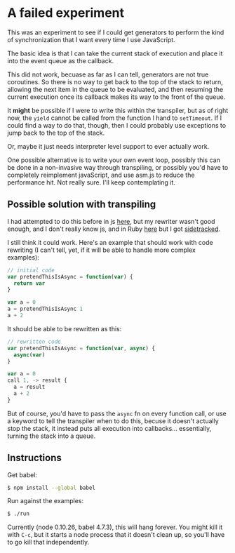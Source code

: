 A failed experiment
===================

This was an experiment to see if I could get generators
to perform the kind of synchronization that I want every
time I use JavaScript.

The basic idea is that I can take the current stack of execution
and place it into the event queue as the callback.

This did not work, becuase as far as I can tell,
generators are not true coroutines. So there is
no way to get back to the top of the stack to return,
allowing the next item in the queue to be evaluated,
and then resuming the current execution once its
callback makes its way to the front of the queue.

It **might** be possible if I were to write this
within the transpiler, but as of right now, the
`yield` cannot be called from the function I hand
to `setTimeout`. If I could find a way to do that,
though, then I could probably use exceptions to
jump back to the top of the stack.

Or, maybe it just needs interpreter level support
to ever actually work.

One possible alternative is to write your own event loop,
possibly this can be done in a non-invasive way through
transpiling, or possibly you'd have to completely reimplement
javaScript, and use asm.js to reduce the performance hit.
Not really sure. I'll keep contemplating it.

Possible solution with transpiling
----------------------------------

I had attempted to do this before in js [here](https://gist.github.com/JoshCheek/47c3fb69640202ec72c7),
but my rewriter wasn't good enough, and I don't really know js,
and in Ruby [here](https://github.com/JoshCheek/event_loop/blob/5b22d1216690c56aecf744873a35f064fc4a69dc/Readme.md#event-loop)
but I got [sidetracked](https://github.com/rspec/rspec-core/pull/1858).

I still think it could work. Here's an example that should work
with code rewriting (I can't tell, yet, if it will be able
to handle more complex examples):

```javascript
// initial code
var pretendThisIsAsync = function(var) {
  return var
}

var a = 0
a = pretendThisIsAsync 1
a + 2
```

It should be able to be rewritten as this:

```javascript
// rewritten code
var pretendThisIsAsync = function(var, async) {
  async(var)
}

var a = 0
call 1, -> result {
  a = result
  a + 2
}
```

But of course, you'd have to pass the `async` fn on every function call,
or use a keyword to tell the transpiler when to do this,
becuse it doesn't actually stop the stack, it instead puts all execution
into callbacks... essentially, turning the stack into a queue.

Instructions
------------

Get babel:

```sh
$ npm install --global babel
```

Run against the examples:

```sh
$ ./run
```

Currently (node 0.10.26, babel 4.7.3),
this will hang forever.
You might kill it with `C-c`,
but it starts a node process that it doesn't clean up,
so you'll have to go kill that independently.
